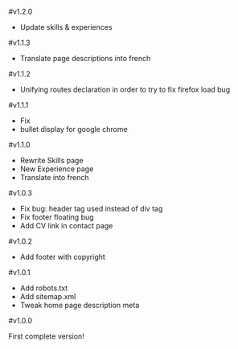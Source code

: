 #v1.2.0

- Update skills & experiences

#v1.1.3

 - Translate page descriptions into french

#v1.1.2

 - Unifying routes declaration in order to try to fix firefox load bug

#v1.1.1

 - Fix <li> bullet display for google chrome

#v1.1.0

 - Rewrite Skills page
 - New Experience page
 - Translate into french

#v1.0.3

 - Fix bug: header tag used instead of div tag
 - Fix footer floating bug
 - Add CV link in contact page

#v1.0.2

 - Add footer with copyright

#v1.0.1

 - Add robots.txt
 - Add sitemap.xml
 - Tweak home page description meta

#v1.0.0

First complete version!
